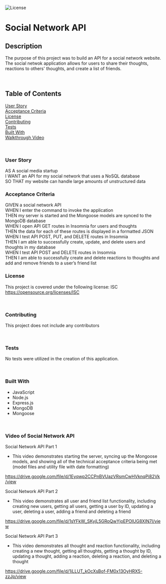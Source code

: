![License](https://img.shields.io/badge/License-ISC-ff69b4)

# **Social Network API**

## **Description**
The purpose of this project was to build an API for a social network website. The social netwok application allows for users to share their thoughts, reactions to others' thoughts, and create a list of friends.  

<br>

## **Table of Contents**
[User Story](#user-story)<br>
[Acceptance Criteria](#acceptance-criteria)<br>
[License](#license)<br>
[Contributing](#contributing)<br>
[Tests](#tests)<br>
[Built With](#built-with)<br>
[Walkthrough Video](#video-of-e-commerce-back-end)<br>

<br>

### **User Story**
AS A social media startup<br>
I WANT an API for my social network that uses a NoSQL database<br>
SO THAT my website can handle large amounts of unstructured data<br>

### **Acceptance Criteria**
GIVEN a social network API<br>
WHEN I enter the command to invoke the application<br>
THEN my server is started and the Mongoose models are synced to the MongoDB database<br>
WHEN I open API GET routes in Insomnia for users and thoughts<br>
THEN the data for each of these routes is displayed in a formatted JSON<br>
WHEN I test API POST, PUT, and DELETE routes in Insomnia<br>
THEN I am able to successfully create, update, and delete users and thoughts in my database<br>
WHEN I test API POST and DELETE routes in Insomnia<br>
THEN I am able to successfully create and delete reactions to thoughts and add and remove friends to a user’s friend list<br>

### **License**
This project is covered under the following license: ISC<br>
https://opensource.org/licenses/ISC


<br>

### **Contributing**
This project does not include any contributors

<br>

### **Tests**
No tests were utilized in the creation of this application.

<br>

### **Built With**
* JavaScript
* Node.js
* Express.js
* MongoDB
* Mongoose

<br>

### **Video of Social Network API**
Social Network API Part 1 
- This video demonstrates starting the server, syncing up the Mongoose models, and showing all of the technical acceptance criteria being met (model files and utility file with date formatting)

https://drive.google.com/file/d/1Eyqwp2CCPnBVUazVRsmCwHVknqPi82Vk/view

Social Network API Part 2
- This video demonstrates all user and friend list functionality, including creating new users, getting all users, getting a user by ID, updating a user, deleting a user, adding a friend and deleting a friend

https://drive.google.com/file/d/1sYFkW_SKyjL5GRoQwYjoEPOlUG8XIN7I/view

Social Network API Part 3
- This video demonstrates all thought and reaction functionality, including creating a new thought, getting all thoughts, getting a thought by ID, updating a thought, adding a reaction, deleting a reaction, and deleting a thought

https://drive.google.com/file/d/1iLLUT_kOcXsBof-FM0x13OyHRX5-zzJp/view

